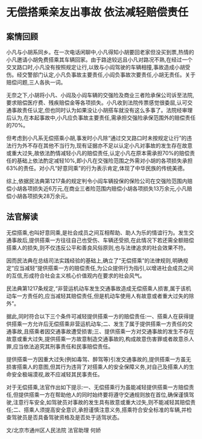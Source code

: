 # 无偿搭乘亲友出事故 依法减轻赔偿责任

<!-- INFO END -->

## 案情回顾

小凡与小胡系同乡。在一次电话闲聊中,小凡得知小胡要回老家但没买到票,热情的小凡邀请小胡免费搭乘其车辆回家。由于路途较远且小凡对路况不熟,在经过一个交叉路口时,小凡没有按照规定让行,以致与小阎驾驶的车辆相撞,事故造成小胡受伤。经交警部门认定,小凡负事故主要责任,小阎负事故次要责任,小胡无责任。关于赔偿问题,三人各执一词。

无奈之下,小胡将小凡、小阎及小阎车辆的交强险及商业三者险承保公司诉至法院,要求赔偿医疗费、残疾赔偿金等各项损失。小凡收到法院传票感觉很委屈,认可交通事故责任认定,但也同时认为如果没让小胡搭车就没有这么多事了。法院经审理后认为,在本起事故中,小凡应负事故主要责任,需承担交强险承保范围外的赔偿责任的70%。

但考虑到小凡系无偿搭乘小胡,事发时小凡除“通过交叉路口时未按规定让行”的违法行为外不存在其他不当行为,现有证据亦不足以认定小凡对事故的发生存在故意或重大过失,故依法酌情减轻小凡的赔偿责任,认定小凡在原本需承担70%的赔偿责任的基础上依法酌定减轻10%,即小凡在交强险范围之外需对小胡的各项损失承担63%的责任。对小凡“好意同乘”的行为表示肯定,体现了中华民族的传统美德。

综上,依据民法典第1217条的规定判令小阎车辆投保的保险公司在交强险范围内赔偿小胡各项损失近6万元,在商业三者险范围内赔偿小胡各项损失13万余元,小凡赔偿小胡各项损失28万余元。

## 法官解读

无偿搭乘,也叫好意同乘,是社会成员之间互相帮助、助人为乐的情谊行为。发生交通事故后,提供搭乘一方往往自己也受伤、车辆还受损,在此情况下若还需全额赔偿搭乘人的损失,则不仅违反公平和善良风俗原则,也与法律追求的社会效果不符。

因而民法典在总结司法实践经验的基础上,确立了“无偿搭乘”的法律规则,明确规定“应当减轻”提供搭乘一方的赔偿责任,为公众提供行为指引,以增进社会成员之间的互信,形成符合社会主义核心价值观内在要求的社会风气。

民法典第1217条规定,“非营运机动车发生交通事故造成无偿搭乘人损害,属于该机动车一方责任的,应当减轻其赔偿责任,但是机动车使用人有故意或者重大过失的除外”。

据此,同时符合以下三个条件可减轻提供搭乘一方的赔偿责任:一、搭乘人在获得提供搭乘一方允许后无偿搭乘非营运机动车;二、发生了属于提供搭乘一方责任的交通事故,且搭乘者因交通事故遭受损害;三、提供搭乘一方对交通事故的发生不存在故意或重大过失,提供搭乘一方故意制造交通事故的,构成故意伤害罪或者故意杀人罪,应当依法追究其刑事责任和民事赔偿责任。

提供搭乘一方因重大过失(例如毒驾、醉驾等)引发交通事故的,提供搭乘一方虽无损害搭乘人的意图,但其行为违背了对搭乘人的安全保障义务,对自己及搭乘人的生命安全极端漠视,故不应减轻其民事责任。

对于无偿搭乘,法官作出如下提示:一、无偿搭乘行为虽能减轻提供搭乘一方赔偿责任,但提供搭乘一方在帮助他人的同时始终要将遵守交通规则放在首位,确保谨慎驾驶,注意行车安全,如驾驶员对事故的发生具有故意或重大过失,则不能减轻其赔偿责任;二、搭乘人须提高安全意识,承担谨慎注意义务,搭乘符合安全标准的车辆,并检查驾驶员是否具备驾驶资格及是否处于适驾状态。

文/北京市通州区人民法院 法官助理 何娇